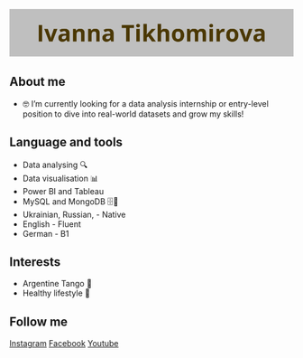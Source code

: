 ![banner](https://raw.githubusercontent.com/DAIvdetango/DAIvdetango/refs/heads/main/assets/%D0%94%D0%BE%D0%B1%D0%B0%D0%B2%D0%B8%D1%82%D1%8C%20%D0%B7%D0%B0%D0%B3%D0%BE%D0%BB%D0%BE%D0%B2%D0%BE%D0%BA.png)

## About me

- 🤓 I’m currently looking for a data analysis internship or entry-level position to dive into real-world datasets and grow my skills!

## Language and tools
- Data analysing 🔍
- Data visualisation 📊
- Power BI and Tableau
- MySQL and MongoDB 🗄️🧩
- Ukrainian, Russian, - Native
- English - Fluent
- German - B1 
  
## Interests
- Argentine Tango 💃
- Healthy lifestyle 🥗

## Follow me

[Instagram](https://www.instagram.com/ivdetango)
[Facebook](https://www.facebook.com/ivannadetango)
[Youtube](https://www.youtube.com/@IvDeTango)
